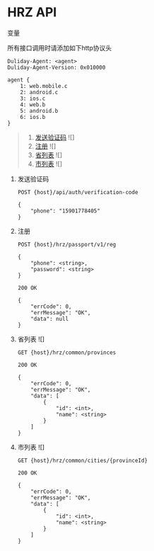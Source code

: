 # HRZ API
变量  

所有接口调用时请添加如下http协议头
```http
Duliday-Agent: <agent>
Duliday-Agent-Version: 0x010000
```
```
agent {
    1: web.mobile.c
    2: android.c
    3: ios.c
    4: web.b
    5: android.b
    6: ios.b
}
```

> 1. [发送验证码](#verification-code) ![]
> 1. [注册](#passport-reg) ![]
> 1. [省列表](#province-list) ![]
> 1. [市列表](#city-list) ![]

1. <span id='verification-code'>发送验证码</span> 
    ```
    POST {host}/api/auth/verification-code

    {
        "phone": "15901778405"
    }
    ```
1. <span id='passport-reg'>注册</span> 
    ```
    POST {host}/hrz/passport/v1/reg

    {
		"phone": <string>,
		"password": <string>
	}
	
	200 OK
	
	{
	    "errCode": 0,
	    "errMessage": "OK",
	    "data": null
	}
    ```    
1. <span id='province-list'>省列表</span> ![]
    ```
    GET {host}/hrz/common/provinces
    
    200 OK

    {
	    "errCode": 0,
	    "errMessage": "OK",
	    "data": [
	        {
	            "id": <int>,
	            "name": <string>
	        }
	    ]
    }
    ```
1. <span id='city-list'>市列表</span> ![]
    ```
    GET {host}/hrz/common/cities/{provinceId}
    
    200 OK

    {
	    "errCode": 0,
	    "errMessage": "OK",
	    "data": [
	        {
	            "id": <int>,
	            "name": <string>
	        }
	    ]
    }
    ```
